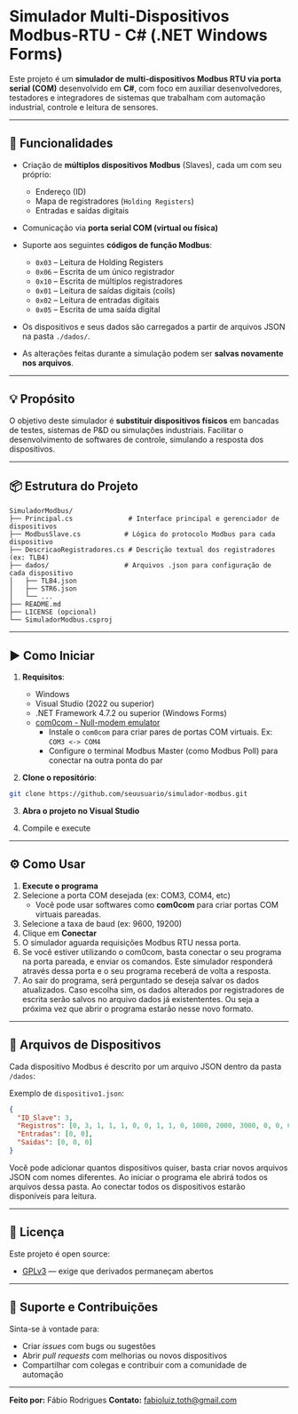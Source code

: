 # Simulador Multi-Dispositivos Modbus-RTU - C# (.NET Windows Forms)

Este projeto é um **simulador de multi-dispositivos Modbus RTU via porta serial (COM)** desenvolvido em **C#**, com foco em auxiliar desenvolvedores, testadores e integradores de sistemas que trabalham com automação industrial, controle e leitura de sensores.

---

## 🧩 Funcionalidades

- Criação de **múltiplos dispositivos Modbus** (Slaves), cada um com seu próprio:
  - Endereço (ID)
  - Mapa de registradores (`Holding Registers`)
  - Entradas e saídas digitais

- Comunicação via **porta serial COM (virtual ou física)**
- Suporte aos seguintes **códigos de função Modbus**:
  - `0x03` – Leitura de Holding Registers
  - `0x06` – Escrita de um único registrador
  - `0x10` – Escrita de múltiplos registradores
  - `0x01` – Leitura de saídas digitais (coils)
  - `0x02` – Leitura de entradas digitais
  - `0x05` – Escrita de uma saída digital

- Os dispositivos e seus dados são carregados a partir de arquivos JSON na pasta `./dados/`.
- As alterações feitas durante a simulação podem ser **salvas novamente nos arquivos**.

---

## 💡 Propósito

O objetivo deste simulador é **substituir dispositivos físicos** em bancadas de testes, sistemas de P&D ou simulações industriais.
Facilitar o desenvolvimento de softwares de controle, simulando a resposta dos dispositivos.

---

## 📦 Estrutura do Projeto

```
SimuladorModbus/
├── Principal.cs              # Interface principal e gerenciador de dispositivos
├── ModbusSlave.cs           # Lógica do protocolo Modbus para cada dispositivo
├── DescricaoRegistradores.cs # Descrição textual dos registradores (ex: TLB4)
├── dados/                   # Arquivos .json para configuração de cada dispositivo
│   ├── TLB4.json
│   ├── STR6.json
│   └── ...
├── README.md
├── LICENSE (opcional)
└── SimuladorModbus.csproj
```

---

## ▶️ Como Iniciar

1. **Requisitos**:
   - Windows
   - Visual Studio (2022 ou superior)
   - .NET Framework 4.7.2 ou superior (Windows Forms)
   - [com0com - Null-modem emulator](https://com0com.sourceforge.net/)
     - Instale o `com0com` para criar pares de portas COM virtuais. Ex: `COM3 <-> COM4`
     - Configure o terminal Modbus Master (como Modbus Poll) para conectar na outra ponta do par

2. **Clone o repositório**:

```bash
git clone https://github.com/seuusuario/simulador-modbus.git
```

3. **Abra o projeto no Visual Studio**

4. Compile e execute

---

## ⚙️ Como Usar

1. **Execute o programa**
2. Selecione a porta COM desejada (ex: COM3, COM4, etc)
   - Você pode usar softwares como **com0com** para criar portas COM virtuais pareadas.
3. Selecione a taxa de baud (ex: 9600, 19200)
4. Clique em **Conectar**
5. O simulador aguarda requisições Modbus RTU nessa porta.
6. Se você estiver utilizando o com0com, basta conectar o seu programa na porta pareada, e enviar os comandos. Este simulador responderá através dessa porta e o seu programa receberá de volta a resposta.
7. Ao sair do programa, será perguntado se deseja salvar os dados atualizados. Caso escolha sim, os dados alterados por registradores de escrita serão salvos no arquivo dados já existententes. Ou seja a próxima vez que abrir o programa estarão nesse novo formato.

---

## 📁 Arquivos de Dispositivos

Cada dispositivo Modbus é descrito por um arquivo JSON dentro da pasta `/dados`:

Exemplo de `dispositivo1.json`:
```json
{
  "ID_Slave": 3,
  "Registros": [0, 3, 1, 1, 1, 0, 0, 1, 1, 0, 1000, 2000, 3000, 0, 0, 0, 0, 0, 0, 0, 1234, 5678, ...],
  "Entradas": [0, 0],
  "Saidas": [0, 0, 0]
}
```
Você pode adicionar quantos dispositivos quiser, basta criar novos arquivos JSON com nomes diferentes.
Ao iniciar o programa ele abrirá todos os arquivos dessa pasta.
Ao conectar todos os dispositivos estarão disponíveis para leitura.

---

## 🔐 Licença

Este projeto é open source:
- [GPLv3](https://www.gnu.org/licenses/gpl-3.0.html) — exige que derivados permaneçam abertos

---

## 🙋 Suporte e Contribuições

Sinta-se à vontade para:
- Criar *issues* com bugs ou sugestões
- Abrir *pull requests* com melhorias ou novos dispositivos
- Compartilhar com colegas e contribuir com a comunidade de automação

---

**Feito por:** Fábio Rodrigues
**Contato:** fabioluiz.toth@gmail.com
